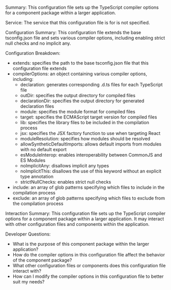 Summary:
This configuration file sets up the TypeScript compiler options for a component package within a larger application.

Service:
The service that this configuration file is for is not specified.

Configuration Summary:
This configuration file extends the base tsconfig.json file and sets various compiler options, including enabling strict null checks and no implicit any.

Configuration Breakdown:
- extends: specifies the path to the base tsconfig.json file that this configuration file extends
- compilerOptions: an object containing various compiler options, including:
  - declaration: generates corresponding .d.ts files for each TypeScript file
  - outDir: specifies the output directory for compiled files
  - declarationDir: specifies the output directory for generated declaration files
  - module: specifies the module format for compiled files
  - target: specifies the ECMAScript target version for compiled files
  - lib: specifies the library files to be included in the compilation process
  - jsx: specifies the JSX factory function to use when targeting React
  - moduleResolution: specifies how modules should be resolved
  - allowSyntheticDefaultImports: allows default imports from modules with no default export
  - esModuleInterop: enables interoperability between CommonJS and ES Modules
  - noImplicitAny: disallows implicit any types
  - noImplicitThis: disallows the use of this keyword without an explicit type annotation
  - strictNullChecks: enables strict null checks
- include: an array of glob patterns specifying which files to include in the compilation process
- exclude: an array of glob patterns specifying which files to exclude from the compilation process

Interaction Summary:
This configuration file sets up the TypeScript compiler options for a component package within a larger application. It may interact with other configuration files and components within the application.

Developer Questions:
- What is the purpose of this component package within the larger application?
- How do the compiler options in this configuration file affect the behavior of the component package?
- What other configuration files or components does this configuration file interact with?
- How can I modify the compiler options in this configuration file to better suit my needs?